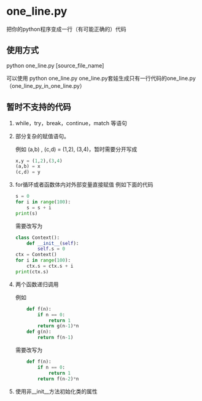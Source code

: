 # one_line.py

把你的python程序变成一行（有可能正确的）代码

## 使用方式

python one_line.py [source_file_name]

可以使用 python one_line.py one_line.py套娃生成只有一行代码的one_line.py（one_line_py_in_one_line.py）

## 暂时不支持的代码

1. while，try，break，continue，match 等语句

2. 部分复杂的赋值语句。

    例如 (a,b) , (c,d) = (1,2), (3,4)，暂时需要分开写成 

    ``` python
    x,y = (1,2),(3,4)
    (a,b) = x
    (c,d) = y
    ```
3. for循环或者函数体内对外部变量直接赋值
    例如下面的代码
    ``` python
    s = 0
    for i in range(100):
        s = s + i
    print(s)
    ```
    需要改写为
    ``` python
    class Context():
        def __init__(self):
            self.s = 0
    ctx = Context()
    for i in range(100):
        ctx.s = ctx.s + i
    print(ctx.s)
    ```

4. 两个函数递归调用

    例如
    ``` python
        def f(n):
            if n == 0:
                return 1
            return g(n-1)*n
        def g(n):
            return f(n-1)
    ```
    需要改写为
    ``` python
        def f(n):
            if n == 0:
                return 1
            return f(n-2)*n
    ```

5. 使用非__init__方法初始化类的属性